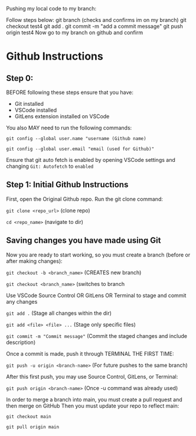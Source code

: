 Pushing my local code to my branch:

Follow steps below:
git branch (checks and confirms im on my branch)
git checkout test4
git add .
git commit -m "add a commit message"
git push origin test4
Now go to my branch on github and confirm


# Github Instructions

## Step 0:

BEFORE following these steps ensure that you have:
- Git installed
- VSCode installed
- GitLens extension installed on VSCode

You also MAY need to run the following commands:

`git config --global user.name "username (Github name)`

`git config --global user.email "email (used for Github)"`

Ensure that git auto fetch is enabled by opening VSCode settings and changing `Git: Autofetch` to `enabled`

## Step 1: Initial Github Instructions

First, open the Original Github repo.
Run the git clone command:

`git clone <repo_url>` (clone repo)

`cd <repo_name>` (navigate to dir)

## Saving changes you have made using Git

Now you are ready to start working, so you must create a branch (before or after making changes):

`git checkout -b <branch_name>` (CREATES new branch)

`git checkout <branch_name>` (switches to branch

Use VSCode Source Control OR GitLens OR Terminal to stage and commit any changes 

`git add .` (Stage all changes within the dir)

`git add <file> <file> ...` (Stage only specific files)

`git commit -m "Commit message"` (Commit the staged changes and include description)

Once a commit is made, push it through TERMINAL THE FIRST TIME:

`git push -u origin <branch-name>` (For future pushes to the same branch)

After this first push, you may use Source Control, GitLens, or Terminal:

`git push origin <branch-name>` (Once -u command was already used)

In order to merge a branch into main, you must create a pull request and then merge on GitHub
Then you must update your repo to reflect main:

`git checkout main`

`git pull origin main`
